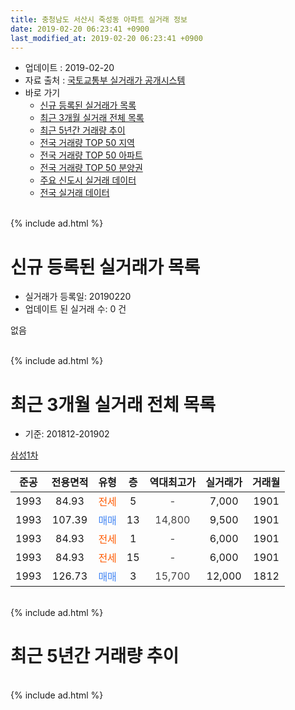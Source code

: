 ```yaml
---
title: 충청남도 서산시 죽성동 아파트 실거래 정보
date: 2019-02-20 06:23:41 +0900
last_modified_at: 2019-02-20 06:23:41 +0900
---
```


* 업데이트 : 2019-02-20
* 자료 출처 : [국토교통부 실거래가 공개시스템](http://rt.molit.go.kr)
* 바로 가기
    * [신규 등록된 실거래가 목록](#신규-등록된-실거래가-목록)
    * [최근 3개월 실거래 전체 목록](#최근-3개월-실거래-전체-목록)
    * [최근 5년간 거래량 추이](#최근-5년간-거래량-추이)
    * [전국 거래량 TOP 50 지역](https://inasie.github.io/apt-trade-info/최근-3개월-전국에서-가장-거래가-많이-발생한-지역)
    * [전국 거래량 TOP 50 아파트](https://inasie.github.io/apt-trade-info/최근-3개월-전국에서-가장-거래가-많이-발생한-아파트)
    * [전국 거래량 TOP 50 분양권](https://inasie.github.io/apt-trade-info/최근-3개월-전국에서-가장-거래가-많이-발생한-분양권)
    * [주요 신도시 실거래 데이터](https://inasie.github.io/apt-trade-info/주요-신도시)
    * [전국 실거래 데이터](https://inasie.github.io/apt-trade-info/전국)
<br>
{% include ad.html %}
<br>

# 신규 등록된 실거래가 목록
* 실거래가 등록일: 20190220
* 업데이트 된 실거래 수: 0 건

없음

<br>
{% include ad.html %}
<br>

# 최근 3개월 실거래 전체 목록
* 기준: 201812-201902


[삼성1차](https://search.naver.com/search.naver?query=%EC%B6%A9%EC%B2%AD%EB%82%A8%EB%8F%84+%EC%84%9C%EC%82%B0%EC%8B%9C+%EC%A3%BD%EC%84%B1%EB%8F%99+%EC%82%BC%EC%84%B11%EC%B0%A8)

|준공|전용면적|유형|층|역대최고가|실거래가|거래월|
|:---:|:---:|:---:|:---:|:---:|:---:|:---:|
|1993|84.93|<span style="color:#ff5a00">전세</span>|5|<span style="color:#444444">-</span>|7,000|1901|
|1993|107.39|<span style="color:#4285f3">매매</span>|13|<span style="color:#444444">14,800</span>|9,500|1901|
|1993|84.93|<span style="color:#ff5a00">전세</span>|1|<span style="color:#444444">-</span>|6,000|1901|
|1993|84.93|<span style="color:#ff5a00">전세</span>|15|<span style="color:#444444">-</span>|6,000|1901|
|1993|126.73|<span style="color:#4285f3">매매</span>|3|<span style="color:#444444">15,700</span>|12,000|1812|


<br>
{% include ad.html %}
<br>

# 최근 5년간 거래량 추이


<div style="width:100%;">
    <canvas id="deal_progress" height="200"></canvas>
</div>

<script>
new Chart(document.getElementById("deal_progress"), {
    type: 'line',
    data: {
        labels: ['201402','201403','201404','201405','201406','201407','201408','201409','201410','201411','201412','201501','201502','201503','201504','201505','201506','201507','201508','201509','201510','201511','201512','201601','201602','201603','201604','201605','201606','201607','201608','201609','201610','201611','201612','201701','201702','201703','201704','201705','201706','201707','201708','201709','201710','201711','201712','201801','201802','201803','201804','201805','201806','201807','201808','201809','201810','201811','201812','201901','201902'],
        datasets: [{
            label: '매매',
            pointRadius: 1,
            data: [6, 9, 12, 12, 5, 10, 8, 12, 15, 8, 7, 17, 7, 12, 10, 11, 13, 13, 13, 9, 13, 6, 10, 14, 6, 15, 7, 2, 4, 5, 2, 7, 6, 5, 8, 2, 4, 5, 4, 4, 8, 4, 8, 7, 6, 6, 2, 2, 0, 6, 4, 4, 1, 4, 2, 0, 2, 2, 1, 1, 0],
            borderColor: "rgba(255, 201, 14, 1)",
            backgroundColor: "rgba(255, 201, 14, 0.5)",
            fill: false,
            lineTension: 0
        },{
            label: '전월세',
            pointRadius: 1,
            data: [8, 3, 5, 1, 6, 2, 7, 2, 5, 5, 7, 7, 8, 8, 7, 0, 3, 10, 3, 4, 4, 10, 2, 4, 6, 5, 5, 2, 2, 4, 4, 4, 2, 5, 2, 3, 2, 2, 3, 2, 2, 3, 3, 2, 2, 3, 0, 2, 2, 3, 0, 0, 1, 2, 2, 1, 3, 0, 0, 3, 0],
            borderColor: "rgba(0, 141, 185, 1)",
            backgroundColor: "rgba(0, 141, 185, 0.5)",
            fill: false,
            lineTension: 0
        }
        ]
    },
    options: {
        responsive: true,
        title: {
            display: false
        },
        tooltips: {
            mode: 'index',
            intersect: false
        },
        hover: {
            mode: 'nearest',
            intersect: true
        },
        scales: {
            xAxes: [{
                display: true,
                scaleLabel: {
                    display: true,
                    labelString: '년/월'
                }
            }],
            yAxes: [{
                display: true,
                ticks: {
                    suggestedMin: 0,
                },
                scaleLabel: {
                    display: true,
                    labelString: '실거래 수'
                }
            }]
        }
    }
});

</script>


<br>
{% include ad.html %}
<br>

